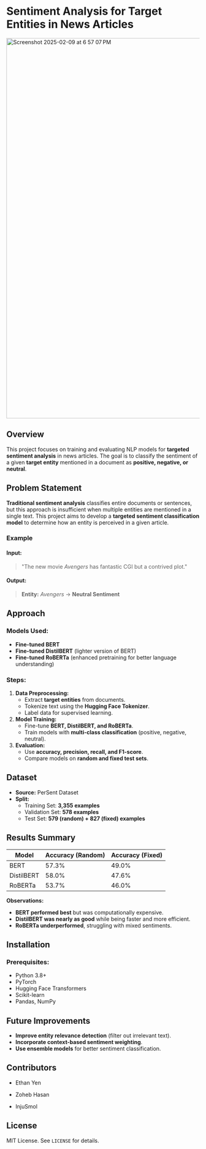 # Sentiment Analysis for Target Entities in News Articles

<img width="992" alt="Screenshot 2025-02-09 at 6 57 07 PM" src="https://github.com/user-attachments/assets/9d136992-dae7-42b0-a7c8-76b361714386" />

## Overview

This project focuses on training and evaluating NLP models for **targeted sentiment analysis** in news articles. The goal is to classify the sentiment of a given **target entity** mentioned in a document as **positive, negative, or neutral**.

## Problem Statement

**Traditional sentiment analysis** classifies entire documents or sentences, but this approach is insufficient when multiple entities are mentioned in a single text. This project aims to develop a **targeted sentiment classification model** to determine how an entity is perceived in a given article.

### Example

#### Input:

> "The new movie *Avengers* has fantastic CGI but a contrived plot."

#### Output:

> **Entity:** *Avengers* → **Neutral Sentiment**

## Approach

### Models Used:

- **Fine-tuned BERT**
- **Fine-tuned DistilBERT** (lighter version of BERT)
- **Fine-tuned RoBERTa** (enhanced pretraining for better language understanding)

### Steps:

1. **Data Preprocessing:**
   - Extract **target entities** from documents.
   - Tokenize text using the **Hugging Face Tokenizer**.
   - Label data for supervised learning.
2. **Model Training:**
   - Fine-tune **BERT, DistilBERT, and RoBERTa**.
   - Train models with **multi-class classification** (positive, negative, neutral).
3. **Evaluation:**
   - Use **accuracy, precision, recall, and F1-score**.
   - Compare models on **random and fixed test sets**.

## Dataset

- **Source:** PerSent Dataset
- **Split:**
  - Training Set: **3,355 examples**
  - Validation Set: **578 examples**
  - Test Set: **579 (random) + 827 (fixed) examples**

## Results Summary

| Model      | Accuracy (Random) | Accuracy (Fixed) |
| ---------- | ----------------- | ---------------- |
| BERT       | 57.3%             | 49.0%            |
| DistilBERT | 58.0%             | 47.6%            |
| RoBERTa    | 53.7%             | 46.0%            |

**Observations:**

- **BERT performed best** but was computationally expensive.
- **DistilBERT was nearly as good** while being faster and more efficient.
- **RoBERTa underperformed**, struggling with mixed sentiments.

## Installation

### Prerequisites:

- Python 3.8+
- PyTorch
- Hugging Face Transformers
- Scikit-learn
- Pandas, NumPy

## Future Improvements

- **Improve entity relevance detection** (filter out irrelevant text).
- **Incorporate context-based sentiment weighting**.
- **Use ensemble models** for better sentiment classification.

## Contributors

- Ethan Yen

- Zoheb Hasan

- InjuSmol

## License

MIT License. See `LICENSE` for details.

